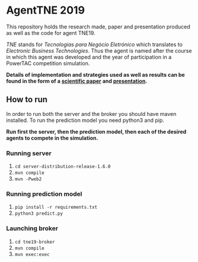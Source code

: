 # AgentTNE 2019

This repository holds the research made, paper and presentation produced as well as the code for agent TNE19.

*TNE* stands for *Tecnologias para Negócio Eletrónico* which translates to *Electronic Business Technologies*. Thus the agent is named after the course in which this agent was developed and the year of participation in a PowerTAC competition simulation.

**Details of implementation and strategies used as well as results can be found in the form of a [scientific paper](docs/paper-tne19.pdf) and [presentation](docs/presentation-tne19.pdf).**


## How to run

In order to run both the server and the broker you should have maven installed.
To run the prediction model you need python3 and pip.

**Run first the server, then the prediction model, then each of the desired agents to compete in the simulation.**


### Running server
  1. `cd server-distribution-release-1.6.0`
  2. `mvn compile`
  3. `mvn -Pweb2`

### Running prediction model
  1. `pip install -r requirements.txt`
  2. `python3 predict.py`

### Launching broker
  1. `cd tne19-broker`
  2. `mvn compile`
  3. `mvn exec:exec`